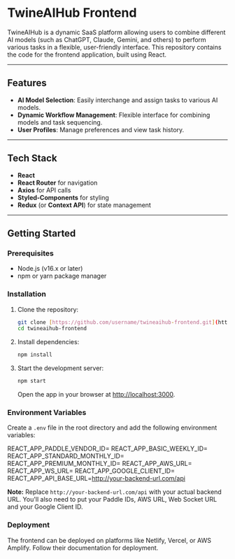 # TwineAIHub Frontend

TwineAIHub is a dynamic SaaS platform allowing users to combine different AI models (such as ChatGPT, Claude, Gemini, and others) to perform various tasks in a flexible, user-friendly interface. This repository contains the code for the frontend application, built using React.

---

## Features

-   **AI Model Selection**: Easily interchange and assign tasks to various AI models.
-   **Dynamic Workflow Management**: Flexible interface for combining models and task sequencing.
-   **User Profiles**: Manage preferences and view task history.

---

## Tech Stack

-   **React**
-   **React Router** for navigation
-   **Axios** for API calls
-   **Styled-Components** for styling
-   **Redux** (or **Context API**) for state management

---

## Getting Started

### Prerequisites

-   Node.js (v16.x or later)
-   npm or yarn package manager

### Installation

1.  Clone the repository:

    ```bash
    git clone [https://github.com/username/twineaihub-frontend.git](https://github.com/username/twineaihub-frontend.git)
    cd twineaihub-frontend
    ```

2.  Install dependencies:

    ```bash
    npm install
    ```

3.  Start the development server:

    ```bash
    npm start
    ```

    Open the app in your browser at [http://localhost:3000](http://localhost:3000).

### Environment Variables

Create a `.env` file in the root directory and add the following environment variables:


REACT_APP_PADDLE_VENDOR_ID=
REACT_APP_BASIC_WEEKLY_ID=
REACT_APP_STANDARD_MONTHLY_ID=
REACT_APP_PREMIUM_MONTHLY_ID=
REACT_APP_AWS_URL=
REACT_APP_WS_URL=
REACT_APP_GOOGLE_CLIENT_ID=
REACT_APP_API_BASE_URL=http://your-backend-url.com/api

**Note:** Replace `http://your-backend-url.com/api` with your actual backend URL. You'll also need to put your Paddle IDs, AWS URL, Web Socket URL and your Google Client ID.

### Deployment

The frontend can be deployed on platforms like Netlify, Vercel, or AWS Amplify. Follow their documentation for deployment.